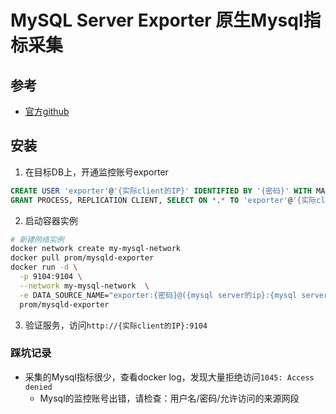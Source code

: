 # MySQL Server Exporter 原生Mysql指标采集

<toc>

## 参考

* [官方github](https://github.com/prometheus/mysqld_exporter)

## 安装

1. 在目标DB上，开通监控账号exporter
```sql
CREATE USER 'exporter'@'{实际client的IP}' IDENTIFIED BY '{密码}' WITH MAX_USER_CONNECTIONS 3;
GRANT PROCESS, REPLICATION CLIENT, SELECT ON *.* TO 'exporter'@'{实际client的IP}';
```

2. 启动容器实例
```bash
# 新建网络实例
docker network create my-mysql-network
docker pull prom/mysqld-exporter
docker run -d \
  -p 9104:9104 \
  --network my-mysql-network  \
  -e DATA_SOURCE_NAME="exporter:{密码}@({mysql server的ip}:{mysql server的port})/" \
  prom/mysqld-exporter
```

3. 验证服务，访问`http://{实际client的IP}:9104`

### 踩坑记录

* 采集的Mysql指标很少，查看docker log，发现大量拒绝访问`1045: Access denied`
  * Mysql的监控账号出错，请检查：用户名/密码/允许访问的来源网段